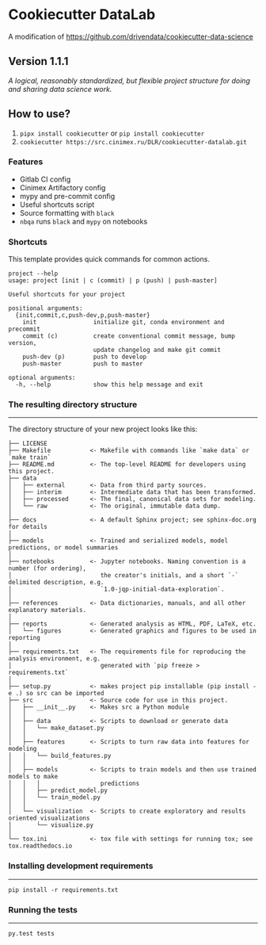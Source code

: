 # Cookiecutter DataLab

A modification of https://github.com/drivendata/cookiecutter-data-science

## Version 1.1.1

_A logical, reasonably standardized, but flexible project structure for doing and sharing data science work._

## How to use?

1. `pipx install cookiecutter` or `pip install cookiecutter`
1. `cookiecutter https://src.cinimex.ru/DLR/cookiecutter-datalab.git`

### Features

* Gitlab CI config
* Cinimex Artifactory config
* mypy and pre-commit config
* Useful shortcuts script
* Source formatting with `black`
* `nbqa` runs `black` and `mypy` on notebooks

### Shortcuts
This template provides quick commands for common actions.

```
project --help     
usage: project [init | c (commit) | p (push) | push-master]

Useful shortcuts for your project

positional arguments:
  {init,commit,c,push-dev,p,push-master}
    init                initialize git, conda environment and precommit
    commit (c)          create conventional commit message, bump version,
                        update changelog and make git commit
    push-dev (p)        push to develop
    push-master         push to master

optional arguments:
  -h, --help            show this help message and exit
```

### The resulting directory structure
------------

The directory structure of your new project looks like this: 

```
├── LICENSE
├── Makefile           <- Makefile with commands like `make data` or `make train`
├── README.md          <- The top-level README for developers using this project.
├── data
│   ├── external       <- Data from third party sources.
│   ├── interim        <- Intermediate data that has been transformed.
│   ├── processed      <- The final, canonical data sets for modeling.
│   └── raw            <- The original, immutable data dump.
│
├── docs               <- A default Sphinx project; see sphinx-doc.org for details
│
├── models             <- Trained and serialized models, model predictions, or model summaries
│
├── notebooks          <- Jupyter notebooks. Naming convention is a number (for ordering),
│                         the creator's initials, and a short `-` delimited description, e.g.
│                         `1.0-jqp-initial-data-exploration`.
│
├── references         <- Data dictionaries, manuals, and all other explanatory materials.
│
├── reports            <- Generated analysis as HTML, PDF, LaTeX, etc.
│   └── figures        <- Generated graphics and figures to be used in reporting
│
├── requirements.txt   <- The requirements file for reproducing the analysis environment, e.g.
│                         generated with `pip freeze > requirements.txt`
│
├── setup.py           <- makes project pip installable (pip install -e .) so src can be imported
├── src                <- Source code for use in this project.
│   ├── __init__.py    <- Makes src a Python module
│   │
│   ├── data           <- Scripts to download or generate data
│   │   └── make_dataset.py
│   │
│   ├── features       <- Scripts to turn raw data into features for modeling
│   │   └── build_features.py
│   │
│   ├── models         <- Scripts to train models and then use trained models to make
│   │   │                 predictions
│   │   ├── predict_model.py
│   │   └── train_model.py
│   │
│   └── visualization  <- Scripts to create exploratory and results oriented visualizations
│       └── visualize.py
│
└── tox.ini            <- tox file with settings for running tox; see tox.readthedocs.io
```

### Installing development requirements
------------

    pip install -r requirements.txt

### Running the tests
------------

    py.test tests
